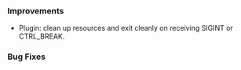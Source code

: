 ### Improvements

- Plugin: clean up resources and exit cleanly on receiving SIGINT or CTRL_BREAK.

### Bug Fixes